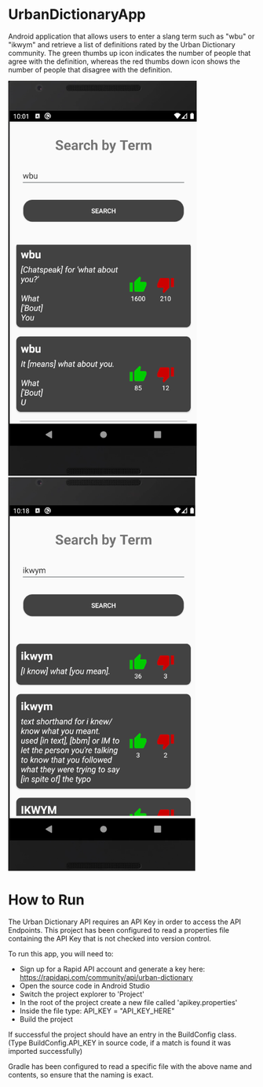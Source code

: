 # UrbanDictionaryApp
Android application that allows users to enter a slang term such as "wbu" or "ikwym" and retrieve a list of definitions rated by the Urban Dictionary community. The green thumbs up icon indicates the number of people that agree with the definition, whereas the red thumbs down icon shows the number of people that disagree with the definition.

![Alt text](app/docs/what_about_you_screenshot.png?raw=true "What About You") ![Alt text](app/docs/i_know_what_you_mean_screenshot.png?raw=true "I Know What You Mean")

# How to Run
The Urban Dictionary API requires an API Key in order to access the API Endpoints. This project has been configured to read a properties file containing the API Key that is not checked into version control.

To run this app, you will need to:
- Sign up for a Rapid API account and generate a key here: https://rapidapi.com/community/api/urban-dictionary
- Open the source code in Android Studio
- Switch the project explorer to 'Project'
- In the root of the project create a new file called 'apikey.properties'
- Inside the file type: API_KEY = "API_KEY_HERE"
- Build the project

If successful the project should have an entry in the BuildConfig class. (Type BuildConfig.API_KEY in source code, if a match is found it was imported successfully)

Gradle has been configured to read a specific file with the above name and contents, so ensure that the naming is exact.
